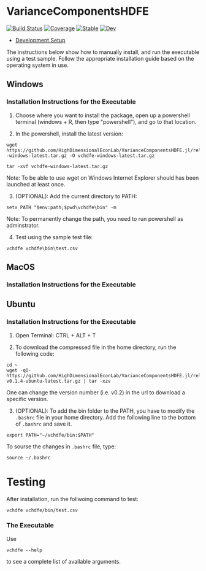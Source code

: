 # VarianceComponentsHDFE

[![Build Status](https://github.com/HighDimensionalEconLab/VarianceComponentsHDFE.jl/workflows/CI/badge.svg)](https://github.com/HighDimensionalEconLab/VarianceComponentsHDFE.jl/actions)
[![Coverage](https://codecov.io/gh/HighDimensionalEconLab/VarianceComponentsHDFE.jl/branch/master/graph/badge.svg)](https://codecov.io/gh/HighDimensionalEconLab/VarianceComponentsHDFE.jl)
[![Stable](https://img.shields.io/badge/docs-stable-blue.svg)](https://HighDimensionalEconLab.github.io/VarianceComponentsHDFE.jl/stable)
[![Dev](https://img.shields.io/badge/docs-dev-blue.svg)](https://HighDimensionalEconLab.github.io/VarianceComponentsHDFE.jl/dev)

- [Development Setup](develop.md)


The instructions below show how to manually install, and run the executable using a test sample. Follow the appropriate installation guide based on the operating system in use.

## Windows

### Installation Instructions for the Executable

1. Choose where you want to install the package, open up a powershell terminal (windows + R, then type "powershell"), and go to that location.

2. In the powershell, install the latest version:

```
wget https://github.com/HighDimensionalEconLab/VarianceComponentsHDFE.jl/releases/download/v0.1.4/vchdfe--windows-latest.tar.gz -O vchdfe-windows-latest.tar.gz
 
tar -xvf vchdfe-windows-latest.tar.gz
```
Note: To be able to use wget on Windows Internet Explorer should has been launched at least once. 

3. (OPTIONAL): Add the current directory to PATH:

```
setx PATH "$env:path;$pwd\vchdfe\bin" -m
```
Note: To permanently change the path, you need to run powershell as adminstrator. 

4. Test using the sample test file:

```
vchdfe vchdfe\bin\test.csv
```



## MacOS
### Installation Instructions for the Executable


## Ubuntu
### Installation Instructions for the Executable

1. Open Terminal: CTRL + ALT + T

2. To download the compressed file in the home directory, run the following code:

```
cd ~
wget -qO- https://github.com/HighDimensionalEconLab/VarianceComponentsHDFE.jl/releases/download/v0.1.4/vchdfe-v0.1.4-ubuntu-latest.tar.gz | tar -xzv
```
One can change the version number (i.e. v0.2) in the url to download a specific version. 

3. (OPTIONAL): To add the bin folder to the PATH, you have to modify the `.bashrc` file in your home directory. Add the following line to the bottom of `.bashrc` and save it. 
```
export PATH="~/vchdfe/bin:$PATH"
```

To sourse the changes in `.bashrc` file, type:
```
source ~/.bashrc
```


# Testing

After installation, run the follwoing command to test:
```
vchdfe vchdfe/bin/test.csv 
```


### The Executable

Use 

```
vchdfe --help
```

to see a complete list of available arguments. 




